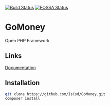 [![Build Status](https://travis-ci.org/IsCod/GoMoney.svg?branch=master)](https://travis-ci.org/IsCod/GoMoney)
[![FOSSA Status](https://app.fossa.io/api/projects/git%2Bgithub.com%2FIsCod%2FGoMoney.svg?type=shield)](https://app.fossa.io/projects/git%2Bgithub.com%2FIsCod%2FGoMoney?ref=badge_shield)

# GoMoney
Open PHP Framework 

## Links
[Documentation](https://iscod.github.io/GoMoney)

## Installation
```sh
git clone https://github.com/IsCod/GoMoney.git
composer install
```
